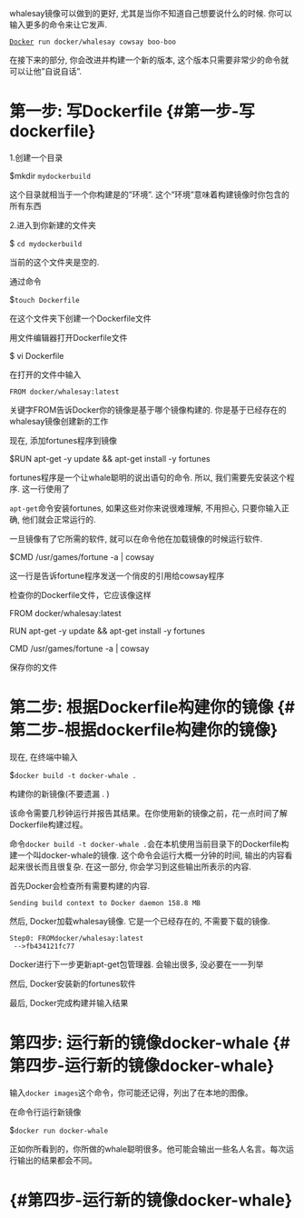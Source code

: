 whalesay镜像可以做到的更好, 尤其是当你不知道自己想要说什么的时候. 你可以输入更多的命令来让它发声.

[`Docker`](http://lib.csdn.net/base/docker)` run docker/whalesay cowsay boo-boo`

在接下来的部分, 你会改进并构建一个新的版本, 这个版本只需要非常少的命令就可以让他”自说自话”.

# 第一步: 写Dockerfile {#第一步-写dockerfile}

1.创建一个目录

$mkdir `mydockerbuild`

这个目录就相当于一个你构建是的”环境”. 这个”环境”意味着构建镜像时你包含的所有东西

2.进入到你新建的文件夹

$ `cd mydockerbuild`

当前的这个文件夹是空的.

通过命令

$`touch Dockerfile`

在这个文件夹下创建一个Dockerfile文件

用文件编辑器打开Dockerfile文件

$ vi Dockerfile

在打开的文件中输入

`FROM docker/whalesay:latest`

关键字FROM告诉Docker你的镜像是基于哪个镜像构建的. 你是基于已经存在的whalesay镜像创建新的工作

现在, 添加fortunes程序到镜像

$RUN apt-get -y update && apt-get install -y fortunes

fortunes程序是一个让whale聪明的说出语句的命令. 所以, 我们需要先安装这个程序. 这一行使用了

`apt-get`命令安装fortunes, 如果这些对你来说很难理解, 不用担心, 只要你输入正确, 他们就会正常运行的.

一旦镜像有了它所需的软件, 就可以在命令他在加载镜像的时候运行软件.

$CMD /usr/games/fortune -a \| cowsay

这一行是告诉fortune程序发送一个俏皮的引用给cowsay程序

检查你的Dockerfile文件，它应该像这样

FROM docker/whalesay:latest

RUN apt-get -y update && apt-get install -y fortunes

CMD /usr/games/fortune -a \| cowsay

保存你的文件

# 第二步: 根据Dockerfile构建你的镜像 {#第二步-根据dockerfile构建你的镜像}

现在, 在终端中输入

$`docker build -t docker-whale .`

构建你的新镜像\(不要遗漏 . \)

该命令需要几秒钟运行并报告其结果。在你使用新的镜像之前，花一点时间了解Dockerfile构建过程。

命令`docker build -t docker-whale .`会在本机使用当前目录下的Dockerfile构建一个叫docker-whale的镜像. 这个命令会运行大概一分钟的时间, 输出的内容看起来很长而且很复杂. 在这一部分, 你会学习到这些输出所表示的内容.

首先Docker会检查所有需要构建的内容.

`Sending build context to Docker daemon 158.8 MB`

然后, Docker加载whalesay镜像. 它是一个已经存在的, 不需要下载的镜像.

```
Step0: FROMdocker/whalesay:latest
 -->fb434121fc77
```

Docker进行下一步更新apt-get包管理器. 会输出很多, 没必要在一一列举



然后, Docker安装新的fortunes软件



最后, Docker完成构建并输入结果

# 第四步: 运行新的镜像docker-whale {#第四步-运行新的镜像docker-whale}

输入`docker images`这个命令，你可能还记得，列出了在本地的图像。

在命令行运行新镜像

$`docker run docker-whale`

正如你所看到的，你所做的whale聪明很多。他可能会输出一些名人名言。每次运行输出的结果都会不同。

#  {#第四步-运行新的镜像docker-whale}



